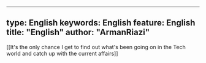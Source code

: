  ---
type:  English
keywords:  English
feature:  English
title: "English"
author: "ArmanRiazi"
---
 [[It's the only chance I get to find out what's been going on in the Tech world and catch up with the current affairs]] 